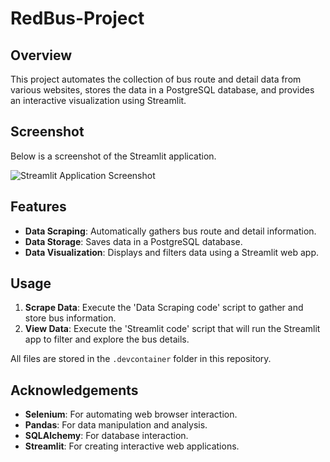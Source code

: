 # RedBus-Project

## Overview
This project automates the collection of bus route and detail data from various websites, stores the data in a PostgreSQL database, and provides an interactive visualization using Streamlit.

## Screenshot
Below is a screenshot of the Streamlit application.

![Streamlit Application Screenshot](https://github.com/user-attachments/assets/4ebc6d5f-1ebe-42c2-9c27-7dfe6e6d430b)

## Features
- **Data Scraping**: Automatically gathers bus route and detail information.
- **Data Storage**: Saves data in a PostgreSQL database.
- **Data Visualization**: Displays and filters data using a Streamlit web app.

## Usage
1. **Scrape Data**: Execute the 'Data Scraping code' script to gather and store bus information.
2. **View Data**: Execute the 'Streamlit code' script that will run the Streamlit app to filter and explore the bus details.

All files are stored in the `.devcontainer` folder in this repository.

## Acknowledgements
- **Selenium**: For automating web browser interaction.
- **Pandas**: For data manipulation and analysis.
- **SQLAlchemy**: For database interaction.
- **Streamlit**: For creating interactive web applications.
